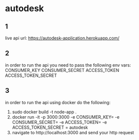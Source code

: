 # autodesk

## 1
live api url: https://autodesk-application.herokuapp.com/

## 2
in order to run the api you need to pass the following env vars:
CONSUMER_KEY
CONSUMER_SECRET
ACCESS_TOKEN
ACCESS_TOKEN_SECRET


## 3
in order to run the api using docker do the following:
1. sudo docker build -t node-app .
2. docker run -it -p 3000:3000 -e CONSUMER_KEY=<your consumer key> -e CONSUMER_SECRET= <your consumer secret> -e ACCESS_TOKEN= <your access token> -e ACCESS_TOKEN_SECRET = <your access token secret> autodesk
3. navigate to http://localhost:3000 and send your http request